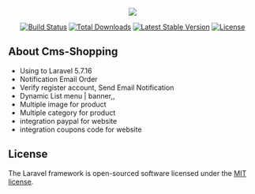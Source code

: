 <p align="center"><img src="https://laravel.com/assets/img/components/logo-laravel.svg"></p>

<p align="center">
<a href="https://travis-ci.org/laravel/framework"><img src="https://travis-ci.org/laravel/framework.svg" alt="Build Status"></a>
<a href="https://packagist.org/packages/laravel/framework"><img src="https://poser.pugx.org/laravel/framework/d/total.svg" alt="Total Downloads"></a>
<a href="https://packagist.org/packages/laravel/framework"><img src="https://poser.pugx.org/laravel/framework/v/stable.svg" alt="Latest Stable Version"></a>
<a href="https://packagist.org/packages/laravel/framework"><img src="https://poser.pugx.org/laravel/framework/license.svg" alt="License"></a>
</p>

## About Cms-Shopping
<ul>
    <li> Using to Laravel 5.7.16</li>
    <li>Notification Email Order</li>
    <li>Verify register account, Send Email Notification</li>
    <li>Dynamic List menu | banner,,</li>
    <li>Multiple image for product</li>
    <li>Multiple category for product</li>
    <li>integration paypal for website</li>
    <li>integration coupons code for website</li>
</ul>

## License

The Laravel framework is open-sourced software licensed under the [MIT license](https://opensource.org/licenses/MIT).
